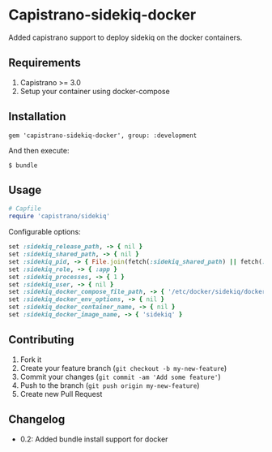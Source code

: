 # Capistrano-sidekiq-docker

Added capistrano support to deploy sidekiq on the docker containers.

## Requirements

1. Capistrano >= 3.0
2. Setup your container using docker-compose

## Installation

    gem 'capistrano-sidekiq-docker', group: :development

And then execute:

    $ bundle


## Usage
```ruby
# Capfile
require 'capistrano/sidekiq'
```


Configurable options:

```ruby
set :sidekiq_release_path, -> { nil }
set :sidekiq_shared_path, -> { nil }
set :sidekiq_pid, -> { File.join(fetch(:sidekiq_shared_path) || fetch(:shared_path), 'tmp', 'pids', 'sidekiq.pid') }
set :sidekiq_role, -> { :app }
set :sidekiq_processes, -> { 1 }
set :sidekiq_user, -> { nil }
set :sidekiq_docker_compose_file_path, -> { '/etc/docker/sidekiq/docker-compose.yml' }
set :sidekiq_docker_env_options, -> { nil }
set :sidekiq_docker_container_name, -> { nil }
set :sidekiq_docker_image_name, -> { 'sidekiq' }
```

## Contributing

1. Fork it
2. Create your feature branch (`git checkout -b my-new-feature`)
3. Commit your changes (`git commit -am 'Add some feature'`)
4. Push to the branch (`git push origin my-new-feature`)
5. Create new Pull Request

## Changelog

* 0.2: Added bundle install support for docker
